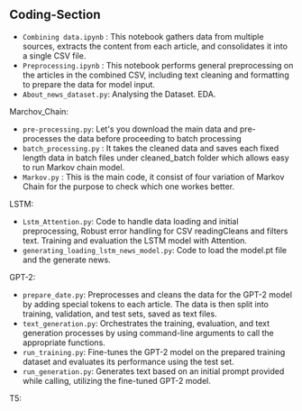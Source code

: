 ## Coding-Section

- `Combining data.ipynb` : This notebook gathers data from multiple sources, extracts the content from each article, and consolidates it into a single CSV file.
- `Preprocessing.ipynb` : This notebook performs general preprocessing on the articles in the combined CSV, including text cleaning and formatting to prepare the data for model input.
- `About_news_dataset.py`: Analysing the Dataset. EDA.

Marchov_Chain:

- `pre-processing.py`: Let's you download the main data and pre-processes the data before proceeding to batch processing
- `batch_processing.py` : It takes the cleaned data and saves each fixed length data in batch files under cleaned_batch folder which allows easy to run Markov chain model.
- `Markov.py` : This is the main code, it consist of four variation of Markov Chain for the purpose to check which one workes better.

LSTM:

- `Lstm_Attention.py`: Code to handle data loading and initial preprocessing, Robust error handling for CSV readingCleans and filters text. Training and evaluation the LSTM model with Attention.
- `generating_loading_lstm_news_model.py`: Code to load the model.pt file and the generate news.

GPT-2:

- `prepare_date.py`: Preprocesses and cleans the data for the GPT-2 model by adding special tokens to each article. The data is then split into training, validation, and test sets, saved as text files.
- `text_generation.py`: Orchestrates the training, evaluation, and text generation processes by using command-line arguments to call the appropriate functions.
- `run_training.py`: Fine-tunes the GPT-2 model on the prepared training dataset and evaluates its performance using the test set.
- `run_generation.py`: Generates text based on an initial prompt provided while calling, utilizing the fine-tuned GPT-2 model.

T5:

